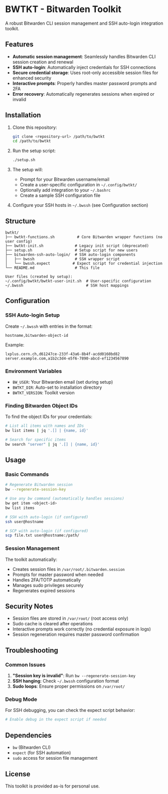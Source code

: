 # BWTKT - Bitwarden Toolkit

A robust Bitwarden CLI session management and SSH auto-login integration toolkit.

## Features

- **Automatic session management**: Seamlessly handles Bitwarden CLI session creation and renewal
- **SSH auto-login**: Automatically inject credentials for SSH connections
- **Secure credential storage**: Uses root-only accessible session files for enhanced security
- **Interactive prompts**: Properly handles master password prompts and 2FA
- **Error recovery**: Automatically regenerates sessions when expired or invalid

## Installation

1. Clone this repository:
   ```bash
   git clone <repository-url> /path/to/bwtkt
   cd /path/to/bwtkt
   ```

2. Run the setup script:
   ```bash
   ./setup.sh
   ```

3. The setup will:
   - Prompt for your Bitwarden username/email
   - Create a user-specific configuration in `~/.config/bwtkt/`
   - Optionally add integration to your `~/.bashrc`
   - Create a sample SSH configuration file

4. Configure your SSH hosts in `~/.bwssh` (see Configuration section)

## Structure

```
bwtkt/
├── bwtkt-functions.sh          # Core Bitwarden wrapper functions (no user config)
├── bwtkt-init.sh              # Legacy init script (deprecated)
├── setup.sh                   # Setup script for new users
├── bitwarden-ssh-auto-login/  # SSH auto-login components
│   ├── bwssh                  # SSH wrapper script
│   └── bwssh.expect          # Expect script for credential injection
└── README.md                  # This file

User files (created by setup):
~/.config/bwtkt/bwtkt-user-init.sh  # User-specific configuration
~/.bwssh                            # SSH host mappings
```

## Configuration

### SSH Auto-login Setup

Create `~/.bwssh` with entries in the format:
```
hostname,bitwarden-object-id
```

Example:
```
lxplus.cern.ch,d61247ce-233f-43a6-8b4f-acdd0160bd82
server.example.com,a1b2c3d4-e5f6-7890-abcd-ef1234567890
```

### Environment Variables

- `BW_USER`: Your Bitwarden email (set during setup)
- `BWTKT_DIR`: Auto-set to installation directory
- `BWTKT_VERSION`: Toolkit version

### Finding Bitwarden Object IDs

To find the object IDs for your credentials:
```bash
# List all items with names and IDs
bw list items | jq '.[] | {name, id}'

# Search for specific items
bw search "server" | jq '.[] | {name, id}'
```

## Usage

### Basic Commands

```bash
# Regenerate Bitwarden session
bw --regenerate-session-key

# Use any bw command (automatically handles sessions)
bw get item <object-id>
bw list items

# SSH with auto-login (if configured)
ssh user@hostname

# SCP with auto-login (if configured)
scp file.txt user@hostname:/path/
```

### Session Management

The toolkit automatically:
- Creates session files in `/var/root/.bitwarden.session`
- Prompts for master password when needed
- Handles 2FA/TOTP automatically
- Manages sudo privileges securely
- Regenerates expired sessions

## Security Notes

- Session files are stored in `/var/root/` (root access only)
- Sudo cache is cleared after operations
- Interactive prompts work correctly (no credential exposure in logs)
- Session regeneration requires master password confirmation

## Troubleshooting

### Common Issues

1. **"Session key is invalid"**: Run `bw --regenerate-session-key`
2. **SSH hanging**: Check `~/.bwssh` configuration format
3. **Sudo loops**: Ensure proper permissions on `/var/root/`

### Debug Mode

For SSH debugging, you can check the expect script behavior:
```bash
# Enable debug in the expect script if needed
```

## Dependencies

- `bw` (Bitwarden CLI)
- `expect` (for SSH automation)
- `sudo` access for session file management

## License

This toolkit is provided as-is for personal use.
